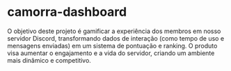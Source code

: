 # camorra-dashboard
O objetivo deste projeto é gamificar a experiência dos membros em nosso servidor Discord, transformando dados de interação (como tempo de uso e mensagens enviadas) em um sistema de pontuação e ranking. O produto visa aumentar o engajamento e a vida do servidor, criando um ambiente mais dinâmico e competitivo.
